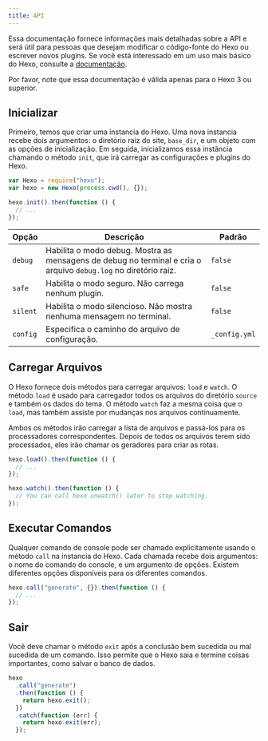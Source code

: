 ```yaml
---
title: API
---
```


Essa documentação fornece informações mais detalhadas sobre a API e será útil para pessoas que desejam modificar o código-fonte do Hexo ou escrever novos plugins. Se você está interessado em um uso mais básico do Hexo, consulte a [documentação](../docs).

Por favor, note que essa documentação é válida apenas para o Hexo 3 ou superior.

## Inicializar

Primeiro, temos que criar uma instancia do Hexo. Uma nova instancia recebe dois argumentos: o diretório raiz do site, `base_dir`, e um objeto com as opções de inicialização. Em seguida, inicializamos essa instância chamando o método `init`, que irá carregar as configurações e plugins do Hexo.

```js
var Hexo = require("hexo");
var hexo = new Hexo(process.cwd(), {});

hexo.init().then(function () {
  // ...
});
```

| Opção    | Descrição                                                                                                       | Padrão        |
| -------- | --------------------------------------------------------------------------------------------------------------- | ------------- |
| `debug`  | Habilita o modo debug. Mostra as mensagens de debug no terminal e cria o arquivo `debug.log` no diretório raiz. | `false`       |
| `safe`   | Habilita o modo seguro. Não carrega nenhum plugin.                                                              | `false`       |
| `silent` | Habilita o modo silencioso. Não mostra nenhuma mensagem no terminal.                                            | `false`       |
| `config` | Especifica o caminho do arquivo de configuração.                                                                | `_config.yml` |

## Carregar Arquivos

O Hexo fornece dois métodos para carregar arquivos: `load` e `watch`. O método `load` é usado para carregador todos os arquivos do diretório `source` e também os dados do tema. O método `watch` faz a mesma coisa que o `load`, mas também assiste por mudanças nos arquivos continuamente.

Ambos os métodos irão carregar a lista de arquivos e passá-los para os processadores correspondentes. Depois de todos os arquivos terem sido processados, eles irão chamar os geradores para criar as rotas.

```js
hexo.load().then(function () {
  // ...
});

hexo.watch().then(function () {
  // You can call hexo.unwatch() later to stop watching.
});
```

## Executar Comandos

Qualquer comando de console pode ser chamado explicitamente usando o método `call` na instancia do Hexo. Cada chamada recebe dois argumentos: o nome do comando do console, e um argumento de opções. Existem diferentes opções disponíveis para os diferentes comandos.

```js
hexo.call("generate", {}).then(function () {
  // ...
});
```

## Sair

Você deve chamar o método `exit` após a conclusão bem sucedida ou mal sucedida de um comando. Isso permite que o Hexo saia e termine coisas importantes, como salvar o banco de dados.

```js
hexo
  .call("generate")
  .then(function () {
    return hexo.exit();
  })
  .catch(function (err) {
    return hexo.exit(err);
  });
```

